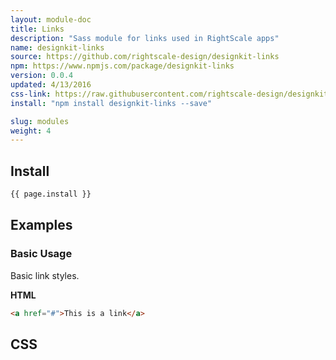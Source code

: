 ```yaml
---
layout: module-doc
title: Links
description: "Sass module for links used in RightScale apps"
name: designkit-links
source: https://github.com/rightscale-design/designkit-links
npm: https://www.npmjs.com/package/designkit-links
version: 0.0.4
updated: 4/13/2016
css-link: https://raw.githubusercontent.com/rightscale-design/designkit-links/master/css/designkit-links.css
install: "npm install designkit-links --save"

slug: modules
weight: 4
---
```


## Install

```bash
{{ page.install }}
```

## Examples

### Basic Usage

Basic link styles.

**HTML**

```html
<a href="#">This is a link</a>
```

## CSS

<div class="snippet">
  <pre id="css_contents" class="highlighter-rouge snippet-css"><code class="css"></code></pre>
</div>

